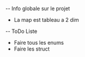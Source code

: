 



-- Info globale sur le projet

- La map est tableau a 2 dim


-- ToDo Liste

- Faire tous les enums
- Faire les struct 
